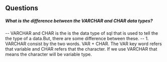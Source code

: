 ## Questions

##### What is the difference between the VARCHAR and CHAR data types?
-- VARCHAR and CHAR is the is the data type of sql that is used to tell the the type of a data.But, there are some difference between these.
-- 1. VARCHAR consist by the two words. VAR + CHAR. The VAR key word refers that variable and CHAR refers that the character. If we use VARCHAR that means the character will be variable type.